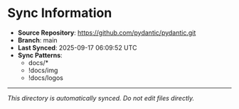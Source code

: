 # Sync Information

- **Source Repository**: https://github.com/pydantic/pydantic.git
- **Branch**: main
- **Last Synced**: 2025-09-17 06:09:52 UTC
- **Sync Patterns**:
  - docs/*
  - !docs/img
  - !docs/logos

---
*This directory is automatically synced. Do not edit files directly.*

